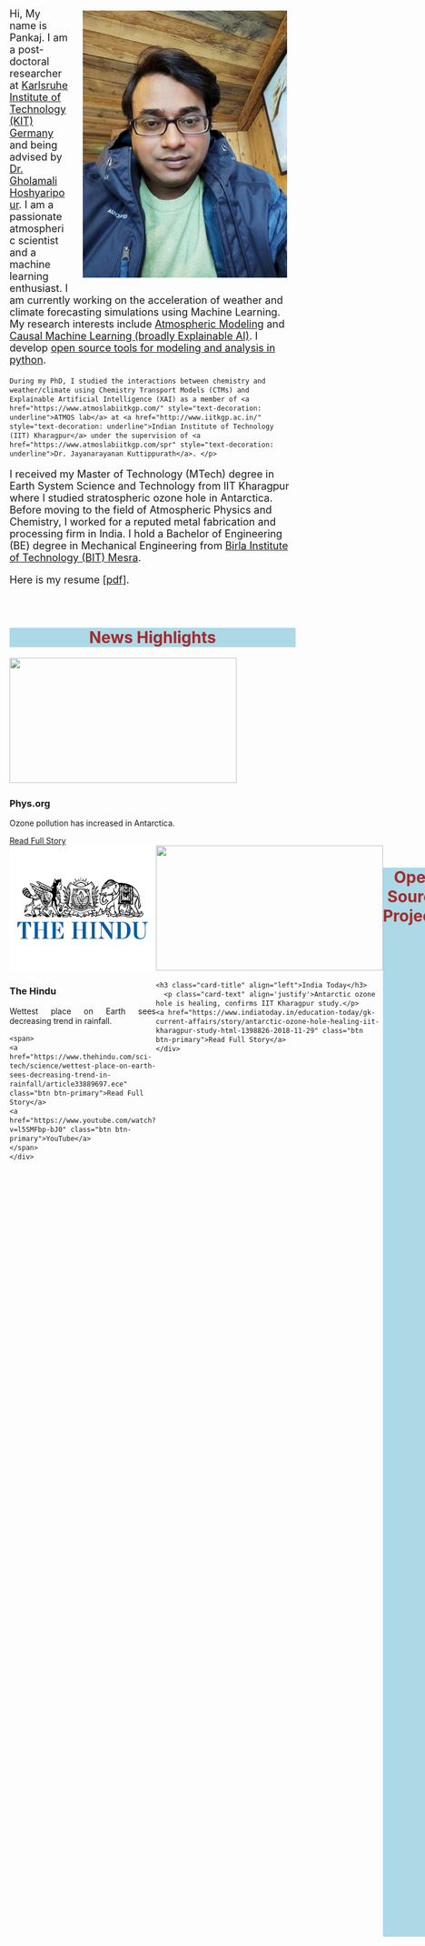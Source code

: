 <!--
.. title: about
.. slug: intro
.. date: 2020-05-04 20:18:18 UTC
.. tags: About
.. category:
.. link:
.. description: About
.. type: text
.. hidetitle: True
-->

<style>

.embed-container 
{position: relative; padding-bottom: 100%; height: 10; max-width: 100%;} 

.embed-container iframe, .embed-container object, .embed-container iframe
{position: absolute; top: 0; left: 0; width: 100%; height: 100%;} 

small
{position: absolute; z-index: 40; bottom: 0; margin-bottom: -5px;}

p a{
  text-decoration: underline;
  
}

.landing {
background-image: url("https://i.redd.it/44fdos1xwse01.jpg");
background-repeat: no-repeat;
background-attachment: scroll;
background-position: 0 0;
background-size: cover;
color: #E6FFFB;
}

.row-eq-height {
display: -webkit-box;
display: -webkit-flex;
display: -ms-flexbox;
display: flex;
}
</style>

<!--For Altmetric badges-->
<script type='text/javascript' src='https://d1bxh8uas1mnw7.cloudfront.net/assets/embed.js'></script>
	
<!--For Dimensions badges-->
<script async src="https://badge.dimensions.ai/badge.js" charset="utf-8"></script>


<div class="row row-cols-1 row-cols-sm-1 row-cols-md-1 row-cols-lg-1">
  <div class="card">
    <div class="card-body ">
    <img src="/images/me2.jpg" class="rounded-circle card-img-left" width="360" style="float: right; padding: 5px 15px 15px 25px;">
    <p class="card-text"style='font-size: large' align='left'> Hi, My name is Pankaj. I am a post-doctoral researcher at <a href='https://www.imk-tro.kit.edu/english/3487.php' style="text-decoration: underline">Karlsruhe Institute of Technology (KIT) Germany</a> and being advised by <a href='https://www.imk-tro.kit.edu/english/3521_7223.php' style="text-decoration: underline">Dr. Gholamali Hoshyaripour</a>. I am a passionate atmospheric scientist and a machine learning enthusiast. I am currently working on the acceleration of weather and climate forecasting simulations using Machine Learning. My research interests include <a href='https://www.imk-tro.kit.edu/english/5925.php' style="text-decoration: underline">Atmospheric Modeling</a> and <a href='https://utorontomist.medium.com/introduction-to-causal-inference-in-machine-learning-41045700611c' style="text-decoration: underline">Causal Machine Learning (broadly Explainable AI)</a>. I develop <a href='https://github.com/pankajkarman' style="text-decoration: underline">open source tools for modeling and analysis in python</a>.</p>
    
    
   <p class="card-text"style='font-size: large' align='left'>
   
    During my PhD, I studied the interactions between chemistry and weather/climate using Chemistry Transport Models (CTMs) and Explainable Artificial Intelligence (XAI) as a member of <a href="https://www.atmoslabiitkgp.com/" style="text-decoration: underline">ATMOS lab</a> at <a href="http://www.iitkgp.ac.in/" style="text-decoration: underline">Indian Institute of Technology (IIT) Kharagpur</a> under the supervision of <a href="https://www.atmoslabiitkgp.com/spr" style="text-decoration: underline">Dr. Jayanarayanan Kuttippurath</a>. </p>

<p class="card-text"style='font-size: large' align='left'>
I received my Master of Technology (MTech) degree in Earth System Science and Technology from IIT Kharagpur where I studied stratospheric ozone hole in Antarctica. Before moving to the field of Atmospheric Physics and Chemistry, I worked for a reputed metal fabrication and processing firm in India. I hold a Bachelor of Engineering (BE) degree in Mechanical Engineering from <a href="https://www.bitmesra.ac.in/">Birla Institute of Technology (BIT) Mesra</a>. </p>

<p class="card-text"style='font-size: large' align='left'> Here is my resume <a href="https://raw.githubusercontent.com/pankajkarman/resume/master/resume.pdf" style="text-decoration: underline;">[pdf]</a>.</p>

</div>
</div>
</div>

<br/>

<h1 style="background-color: #ADD8E6; color:#A52A2A" align='center'>News Highlights</h1>

<div class="row row-cols-1 row-cols-sm-1 row-cols-md-1 row-cols-lg-3">

  <div class="col mb-4 row-eq-height">
  <div class="card">
  <img class="card-img-top" src="http://www.kurzweilai.net/images/logo_phys_org.png" width="400" height="220">
    <div class="card-body">
    <h3 class="card-title" align="left">Phys.org</h3>
      <p class="card-text" align='justify'>Ozone pollution has increased in Antarctica.</p>
    <a href="https://phys.org/news/2021-06-ozone-pollution-antarctica.html" class="btn btn-primary">Read Full Story</a>
    </div>
  </div>
  </div>
  
  <div class="col mb-4 row-eq-height">
  <div class="card">
    <img class="card-img-top" src="/images/hindu.png" width="400" height="220">
    <div class="card-body">
    <h3 class="card-title" align="left">The Hindu</h3>
      <p class="card-text" align='justify'>Wettest place on Earth sees decreasing trend in rainfall. </p>
      
    <span>
    <a href="https://www.thehindu.com/sci-tech/science/wettest-place-on-earth-sees-decreasing-trend-in-rainfall/article33889697.ece" class="btn btn-primary">Read Full Story</a>
    <a href="https://www.youtube.com/watch?v=l5SMFbp-bJ0" class="btn btn-primary">YouTube</a>
    </span>
    </div>
  </div>
  </div>
  
  <div class="col mb-4 row-eq-height">
  <div class="card">
  <img class="card-img-top" src="https://akm-img-a-in.tosshub.com/indiatoday/images/bodyeditor/201811/ozone-layer-shrinking_647-x404.jpg?B6H53U1jPoBqy2VEEq.n0wKPYdoXkT1E"  width="400" height="220">
    <div class="card-body">
    
    <h3 class="card-title" align="left">India Today</h3>
      <p class="card-text" align='justify'>Antarctic ozone hole is healing, confirms IIT Kharagpur study.</p>
    <a href="https://www.indiatoday.in/education-today/gk-current-affairs/story/antarctic-ozone-hole-healing-iit-kharagpur-study-html-1398826-2018-11-29" class="btn btn-primary">Read Full Story</a>
    </div>
  </div>
  </div>
</div>

<BR>

<h1 style="background-color: #ADD8E6; color:#A52A2A" align='center'>Open Source Projects</h1>

<div class="row row-cols-1 row-cols-sm-1 row-cols-md-1 row-cols-lg-3">
<div class="col mb-4 row-eq-height">  
  <div class="card">
    
    <div class="card-body">
      <h3 class="card-title">bias-correction</h3>
      <p class="card-text" align='left'>A python library to perform bias correction of datasets in order to remove cross-dataset biases. It supports various popular parametric and non-parametric approaches.</p>
    
    <span>
    <a href="https://github.com/pankajkarman/bias_correction" class="btn btn-primary">Go to Project</a>
    <a href="https://pepy.tech/project/bias-correction" class="btn btn-primary" style="margin-left: 1em"><img src="https://pepy.tech/badge/bias-correction" height="20"></a>
    </span> 
    </div> 
  </div>
</div>

<div class="col mb-4 row-eq-height">
  <div class="card">
    
    <div class="card-body">
      <h3 class="card-title" align="left">HyTraj</h3>
      <p class="card-text" align='justify'>A python package for trajectory modeling and analysis using <strong>HySPLIT</strong>. It supports receptor modeling for pollution sources analysis alongwith trajectory mining using various machine learning techniques.</p>
      
    <span>
    <a href="https://github.com/pankajkarman/hytraj" class="btn btn-primary">Go to Project</a>
    <a href="https://pepy.tech/project/hytraj" class="btn btn-primary" style="margin-left: 1em"><img src="https://static.pepy.tech/badge/hytraj" height="20"></a>
    </span>
       
    </div>
  </div>
  </div>
  
<div class="col mb-4 row-eq-height">  
  <div class="card">
    
    <div class="card-body">
      <h3 class="card-title">pyvortex</h3>
      <p class="card-text" align='left'>A python package for polar vortex analysis.  It includes functions to calculate equivalent latitude and edge of polar vortex using Nash criteria (important for polar ozone hole studies).</p>
      
    <span>
    <a href="https://github.com/pankajkarman/pyvortex" class="btn btn-primary">Go to Project</a>
    <a href="https://pepy.tech/project/pyvortex" class="btn btn-primary" style="margin-left: 1em"><img src="https://pepy.tech/badge/pyvortex" height="20"></a>
    </span>        
    </div> 
  </div>
</div>

</div>

<BR>


<!--For Altmetric badges

<h1 style="background-color: #ADD8E6; color:#A52A2A" align='center'>Blog</h1>

<div class="row row-cols-1 row-cols-sm-1 row-cols-md-1 row-cols-lg-2">
  <div class="col mb-4 row-eq-height">
  <div class="card">
  <div class="card-body">
  <h3 class="card-title" align="left">COVID19: A comprehensive review</h3>
  <p class="card-text" align='justify'>In this blog, I'll be discussing about a few papers which have convincingly demonstrated the dominance of aerosol transmission for the spread of the novel coronavirus. I'll also discuss the scientific reasoning behind the steps being recommended to keep the coronavirus at bay and the role of ventilation in avoiding the spread of the virus. </p>
      <a href="/blog/covid/" class="btn btn-primary">Read More</a>
      <div class="embed-container">
      <iframe width="200" height="150" frameborder="0" scrolling="no" marginheight="0" marginwidth="0" title="COVID-19" src="https://www.covid19india.org/state/BR"></iframe>
      </div>
    </div>
  </div>
  </div>
  
  <div class="col mb-4 row-eq-height">
  <div class="card">
    <div class="card-body">
      <h3 class="card-title">Technical writing using Markdown</h3>
      <p class="card-text" align='justify'>In this blog, I'll explain how to write manuscripts in plain markdown text files recognised by .md file extension which can be easily converted into common formats, such as PDF, HTML, DOCX or EPUB using Pandoc.</p>
      <a href="/blog/markdown/" class="btn btn-primary">Read More</a>
      <img class="card-img-top" src="/images/mdflow.png" alt="Card image cap">
    </div>
  </div>
</div>
</div>

-->

<h1 style="background-color: #ADD8E6; color:#A52A2A" align='center'>Papers</h1>

<div class="card-deck">
  <div class="card">
    <div class="card-body">
      <p class="card-text" align='left'>

<ul>

<li>
<p><strong>Pankaj Kumar</strong>, Jayanarayanan Kuttippurath and Adway Mitra: <em>Causal discovery of drivers of surface ozone variability in Antarctica using a deep learning algorithm</em>, RSC Environmental Science: Processes & Impacts, 2022 [<a href="https://doi.org/10.1039/D1EM00383F">paper</a>, <a href="/images/posters/Causal_01.png"> summary</a>].</p>

<div class="container">
<div class="row">

<div class='col-lg-4 col-md-11.1 col-sm-11.1 col-11.1 ml-auto'>
  <div data-badge-type='medium-donut' class='altmetric-embed' data-doi='10.1039/D1EM00383F' data-badge-popover="right"></div>
  <p></p>
</div>


<div class='col-lg-4 col-md-11.1 col-sm-11.1 col-11.1 ml-auto'>
<div class="__dimensions_badge_embed__" data-doi="10.1039/D1EM00383F" data-legend="hover-right"></div>
</div>
</div>
</div>

<BR> <BR>


</li>

<li>
<p><strong>Pankaj Kumar</strong>, Jayanarayanan Kuttippurath, Peter von der Gathen, Irina Petropavlovskikh, Bryan Johnson, Audra McClure-Begley, Paolo Cristofanelli, Paolo Bonasoni, Maria Elena Barlasina, and Ricardo Sánchez: <em>The increasing surface and tropospheric ozone in Antarctica and their possible drivers,</em> Environmental Science &amp; Technology, 2021 [<a href="https://doi.org/10.1021/acs.est.0c08491">paper</a>, <a href="/images/posters/EST_01.png"> summary</a>]</p>

<div class="container">
<div class="row">

<div class='col-lg-4 col-md-11.1 col-sm-11.1 col-11.1 ml-auto'>
  <div data-badge-type='medium-donut' class='altmetric-embed' data-doi='10.1021/acs.est.0c08491' data-badge-popover="right"></div>
  <p></p>
</div>


<div class='col-lg-4 col-md-11.1 col-sm-11.1 col-11.1 ml-auto'>

 <div class="__dimensions_badge_embed__" data-doi="10.1021/acs.est.0c08491" data-legend="hover-right"></div>

</div>

</div>
</div>

<BR> <BR>

</li>

<li>
<p>J. Kuttippurath, W. Feng, R. Müller, <strong>P. Kumar</strong>, S. Raj, G. S. Gopikrishnan and R. Roy: <em>Exceptional loss in ozone in the Arctic winter/spring 2020</em>, Atmospheric Chemistry and Physics, 2021 [<a href="https://acp.copernicus.org/articles/21/14019/2021/">paper</a>, <a href="/images/posters/ACP_01.png"> summary</a>].</p>

<div class="container">
<div class="row">

<div class='col-lg-4 col-md-11.1 col-sm-11.1 col-11.1 ml-auto'>
  <div data-badge-type='medium-donut' class='altmetric-embed' data-doi='10.5194/acp-21-14019-2021' data-badge-popover="right"></div>
  <p></p>
</div>


<div class='col-lg-4 col-md-11.1 col-sm-11.1 col-11.1 ml-auto'>

<div class="__dimensions_badge_embed__" data-doi="10.5194/acp-21-14019-2021" data-legend="hover-right"></div>

</div>
</div>
</div>

<BR> <BR>

</li>

<!--

<li><p>J. Kuttippurath, F. Lefèvre, S. Raj, <strong>P. Kumar</strong> and K. Abbhishek: <em>The ozone hole measurements at the Indian station Maitri in Antarctica</em>, Polar Science, 2021 <a href="https://www.sciencedirect.com/science/article/abs/pii/S1873965221000785?via%3Dihub">[link]</a>.</p>



<div class="container">
<div class="row">

<div class='col-lg-4 col-md-11.1 col-sm-11.1 col-11.1 ml-auto'>
  <div data-badge-type='medium-donut' class='altmetric-embed' data-doi='10.1016/j.polar.2021.100701' data-badge-popover="right"></div>
  <p></p>
</div>


<div class='col-lg-4 col-md-11.1 col-sm-11.1 col-11.1 ml-auto'>
 <div class="__dimensions_badge_embed__" data-doi="10.1016/j.polar.2021.100701" data-legend="hover-right"></div>
</div>
</div>
</div>

<BR> <BR>
</li>
-->

<li>
<p>J. Kuttippurath, S. Murasingh, P. A. Stott, B. Balan Sarojini, M. K. Jha, <strong>P. Kumar</strong>, P. J. Nair, H. Varikoden, S. Raj, P. A. Francis, and P. C. Pandey : <em>Observed rainfall changes in the past century (1901–2019) over northeast India and the wettest place on the Earth</em>, Environmental Research Letters, 2020 <a href="https://iopscience.iop.org/article/10.1088/1748-9326/abcf78?fbclid=IwAR066jF_yX5CrEPCfxP_42rZVC6mb5co9xOU90rKc3vPcwbtK0Fj-lNSnmY">[link]</a>.</p>

<div class="container">
<div class="row">

<div class='col-lg-4 col-md-11.1 col-sm-11.1 col-11.1 ml-auto'>
  <div data-badge-type='medium-donut' class='altmetric-embed' data-doi='10.1088/1748-9326/abcf78' data-badge-popover="right"></div>
  <p></p>
</div>


<div class='col-lg-4 col-md-11.1 col-sm-11.1 col-11.1 ml-auto'>
 <div class="__dimensions_badge_embed__" data-doi="10.1088/1748-9326/abcf78" data-legend="hover-right"></div>
</div>
</div>
</div>

<BR> <BR>

</li>
<li>
<p>J. Kuttippurath, <strong>P. Kumar</strong>, P. J. Nair,  and P. C. Pandey: <em>Emergence of ozone recovery evidenced by reduction in the occurrence of Antarctic ozone loss saturation</em>, npj Climate and Atmospheric Science, 2018 [<a href="https://www.nature.com/articles/s41612-018-0052-6">paper</a>, <a href="/images/posters/NPJ_01.png"> summary</a>].</p>

<div class="container">
<div class="row">

<div class='col-lg-4 col-md-11.1 col-sm-11.1 col-11.1 ml-auto'>
  <div data-badge-type='medium-donut' class='altmetric-embed' data-doi='10.1038/s41612-018-0052-6' data-badge-popover="right"></div>
  <p></p>
</div>


<div class='col-lg-4 col-md-11.1 col-sm-11.1 col-11.1 ml-auto'>
  <div class="__dimensions_badge_embed__" data-doi="10.1038/s41612-018-0052-6" data-legend="hover-right"></div>
</div>
</div>
</div>

<BR> <BR>

</li>
</ul>
 </p> 
    </div>
  </div>
</div>

<br/>

